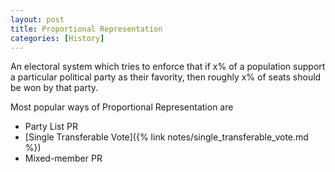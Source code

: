 ```yaml
---
layout: post
title: Proportional Representation
categories: [History]
---
```


An electoral system which tries to enforce that if x% of a population support a
particular political party as their favority, then roughly x% of seats should be
won by that party.

Most popular ways of Proportional Representation are

* Party List PR
* [Single Transferable Vote]({% link notes/single_transferable_vote.md %})
* Mixed-member PR
